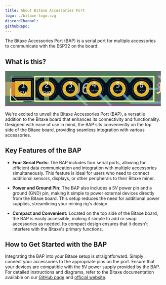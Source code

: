 ```yaml
---
title: About Bitaxe Accessories Port
logo: ./bitaxe-logo.svg
discordChannel:
githubRepo:
---
```


The Bitaxe Accessories Port (BAP) is a serial port for multiple accessories to communicate with the ESP32 on the board.

## What is this?

![BAP](./BAP.png)

We're excited to unveil the Bitaxe Accessories Port (BAP), a versatile addition to the Bitaxe board that enhances its connectivity and functionality. Designed with ease of use in mind, the BAP sits conveniently on the top side of the Bitaxe board, providing seamless integration with various accessories.

## Key Features of the BAP

- **Four Serial Ports:** The BAP includes four serial ports, allowing for efficient data communication and integration with multiple accessories simultaneously. This feature is ideal for users who need to connect additional sensors, displays, or other peripherals to their Bitaxe miner.

- **Power and Ground Pin:** The BAP also includes a 5V power pin and a ground (GND) pin, making it simple to power external devices directly from the Bitaxe board. This setup reduces the need for additional power supplies, streamlining your mining rig's design.

- **Compact and Convenient:** Located on the top side of the Bitaxe board, the BAP is easily accessible, making it simple to add or swap accessories as needed. Its compact design ensures that it doesn't interfere with the Bitaxe's primary functions.

## How to Get Started with the BAP

Integrating the BAP into your Bitaxe setup is straightforward. Simply connect your accessories to the appropriate pins on the port. Ensure that your devices are compatible with the 5V power supply provided by the BAP. For detailed instructions and diagrams, refer to the Bitaxe documentation available on our [GitHub page](https://github.com/skot/bitaxe) and [official website](https://bitaxe.org/).
